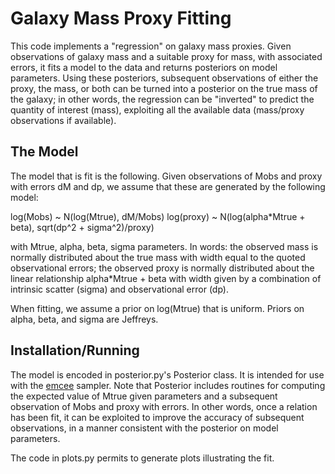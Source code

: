 Galaxy Mass Proxy Fitting
=========================

This code implements a "regression" on galaxy mass proxies.  Given
observations of galaxy mass and a suitable proxy for mass, with
associated errors, it fits a model to the data and returns posteriors
on model parameters.  Using these posteriors, subsequent observations
of either the proxy, the mass, or both can be turned into a posterior
on the true mass of the galaxy; in other words, the regression can be
"inverted" to predict the quantity of interest (mass), exploiting all
the available data (mass/proxy observations if available).

The Model
---------

The model that is fit is the following.  Given observations of Mobs
and proxy with errors dM and dp, we assume that these are generated by
the following model:

log(Mobs) ~ N(log(Mtrue), dM/Mobs)
log(proxy) ~ N(log(alpha*Mtrue + beta), sqrt(dp^2 + sigma^2)/proxy)

with Mtrue, alpha, beta, sigma parameters.  In words: the observed
mass is normally distributed about the true mass with width equal to
the quoted observational errors; the observed proxy is normally
distributed about the linear relationship alpha*Mtrue + beta with
width given by a combination of intrinsic scatter (sigma) and
observational error (dp).

When fitting, we assume a prior on log(Mtrue) that is uniform.  Priors
on alpha, beta, and sigma are Jeffreys.

Installation/Running
--------------------

The model is encoded in posterior.py's Posterior class.  It is
intended for use with the [emcee](http://dan.iel.fm/emcee/current/)
sampler.  Note that Posterior includes routines for computing the
expected value of Mtrue given parameters and a subsequent observation
of Mobs and proxy with errors.  In other words, once a relation has
been fit, it can be exploited to improve the accuracy of subsequent
observations, in a manner consistent with the posterior on model
parameters.

The code in plots.py permits to generate plots illustrating the fit.